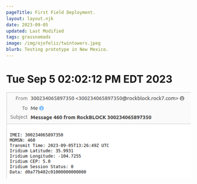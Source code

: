 ```yaml
---
pageTitle: First Field Deployment. 
layout: layout.njk
date: 2023-09-05
updated: Last Modified 
tags: grassnomads 
image: /img/ojofeliz/twintowers.jpeg
blurb: Testing prototype in New Mexico. 
---
```


# Tue Sep  5 02:02:12 PM EDT 2023

![](/img/ojofeliz/first_field_message.png)
 

